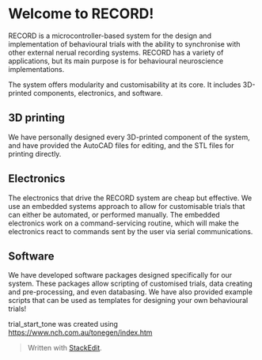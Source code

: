 # Welcome to RECORD!
RECORD is a microcontroller-based system for the design and implementation of behavioural trials with the ability to synchronise with other external nerual recording systems. RECORD has a variety of applications, but its main purpose is for behavioural neuroscience implementations.

The system offers modularity and customisability at its core. It includes 3D-printed components, electronics, and software.
## 3D printing
We have personally designed every 3D-printed component of the system, and have provided the AutoCAD files for editing, and the STL files for printing directly. 
## Electronics
The electronics that drive the RECORD system are cheap but effective. We use an embedded systems approach to allow for customisable trials that can either be automated, or performed manually. The embedded electronics work on a command-servicing routine, which will make the electronics react to commands sent by the user via serial communications. 
## Software
We have developed software packages designed specifically for our system. These packages allow scripting of customised trials, data creating and pre-processing, and even databasing. We have also provided example scripts that can be used as templates for designing your own behavioural trials!

trial_start_tone was created using https://www.nch.com.au/tonegen/index.htm

> Written with [StackEdit](https://stackedit.io/).
<!--stackedit_data:
eyJoaXN0b3J5IjpbMTIzNTUwMDI1Nl19
-->